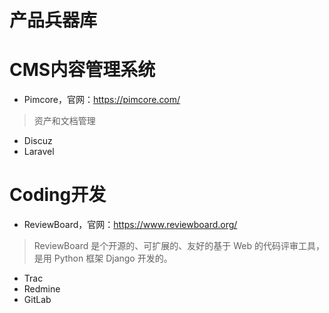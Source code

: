 # 产品兵器库

# CMS内容管理系统

* Pimcore，官网：https://pimcore.com/
>资产和文档管理
* Discuz
* Laravel


# Coding开发
* ReviewBoard，官网：https://www.reviewboard.org/
>ReviewBoard 是个开源的、可扩展的、友好的基于 Web 的代码评审工具，是用 Python 框架 Django 开发的。
* Trac
* Redmine
* GitLab
